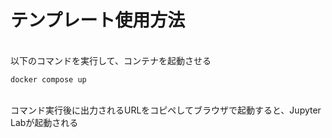 # テンプレート使用方法

<br>
以下のコマンドを実行して、コンテナを起動させる

```
docker compose up
```
<br>
コマンド実行後に出力されるURLをコピペしてブラウザで起動すると、Jupyter Labが起動される





